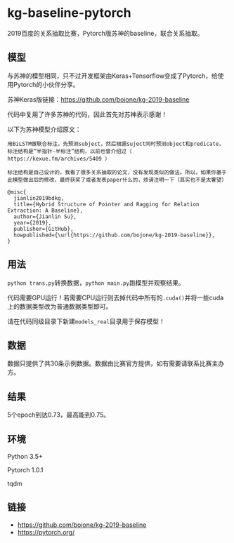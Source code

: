 # kg-baseline-pytorch
2019百度的关系抽取比赛，Pytorch版苏神的baseline，联合关系抽取。

## 模型
与苏神的模型相同，只不过开发框架由Keras+Tensorflow变成了Pytorch，给使用Pytorch的小伙伴分享。

苏神Keras版链接：https://github.com/bojone/kg-2019-baseline

代码中复用了许多苏神的代码，因此首先对苏神表示感谢！

以下为苏神模型介绍原文：
```
用BiLSTM做联合标注，先预测subject，然后根据suject同时预测object和predicate，标注结构是“半指针-半标注”结构，以前也曾介绍过（ https://kexue.fm/archives/5409 ）

标注结构是自己设计的，我看了很多关系抽取的论文，没有发现类似的做法。所以，如果你基于此模型做出后的修改，最终获奖了或者发表paper什么的，烦请注明一下（其实也不是太奢望）

@misc{
  jianlin2019bdkg,
  title={Hybrid Structure of Pointer and Ragging for Relation Extraction: A Baseline},
  author={Jianlin Su},
  year={2019},
  publisher={GitHub},
  howpublished={\url{https://github.com/bojone/kg-2019-baseline}},
}
```


## 用法
`python trans.py`转换数据，`python main.py`跑模型并观察结果。

代码需要GPU运行！若需要CPU运行则去掉代码中所有的`.cuda()`并将一些cuda上的数据类型改为普通数据类型即可。

请在代码同级目录下新建`models_real`目录用于保存模型！

## 数据

数据只提供了共30条示例数据。数据由比赛官方提供，如有需要请联系比赛主办方。

## 结果
5个epoch到达0.73，最高能到0.75。

## 环境

Python 3.5+

Pytorch 1.0.1

tqdm




## 链接
- https://github.com/bojone/kg-2019-baseline
- https://pytorch.org/
